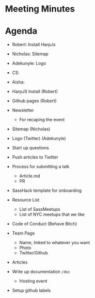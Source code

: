 # Meeting Minutes

# Agenda

* Robert: Install HarpJs
* Nicholas: Sitemap
* Adekunyle: Logo
* CS: 
* Aisha:

* HarpJS Install (Robert)
* Github pages (Robert)
* Newsletter
    - For recaping the event
* Sitemap (Nicholas)
* Logo (Twitter) (Adekunyle)
* Start up questions

* Push articles to Twitter
* Process for submitting a talk
    - Article.md
    - PR

* SassHack template for onboarding
* Resource List
    - List of SassMeetups
    - List of NYC meetups that we like
* Code of Conduct (Behave Bitch)
* Team Page
    - Name, linked to whatever you want
    - Photo
    - Twitter/Github
* Articles
* Write up documentation `/doc`
    - Hosting event
* Setup github labels
